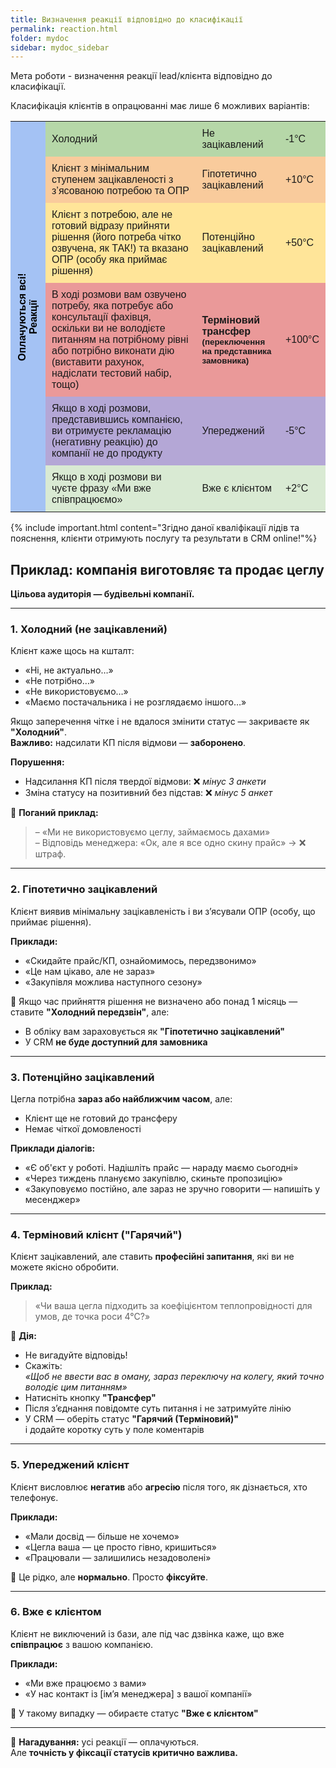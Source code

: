```yaml
---
title: Визначення реакції відповідно до класифікації
permalink: reaction.html
folder: mydoc
sidebar: mydoc_sidebar
---
```


Мета роботи - визначення реакції lead/клієнта відповідно до класифікації.

Класифікація клієнтів в опрацюванні має лише 6 можливих варіантів:

<table style="border-collapse: collapse; font-family: sans-serif; width: 100%; text-align: left;">
  <tr>
    <td rowspan="6" style="writing-mode: vertical-rl; transform: rotate(180deg); text-align: center; background: #a4c2f4; color: black; font-weight: bold; padding: 10px;">
      Оплачуються всі!<br>Реакції
    </td>
    <td style="background: #b6d7a8; padding: 10px;">Холодний</td>
    <td style="background: #b6d7a8; padding: 10px;">Не зацікавлений</td>
    <td style="background: #b6d7a8; padding: 10px;">-1°C</td>
  </tr>
  <tr>
    <td style="background: #f9cb9c; padding: 10px;">Клієнт з мінімальним ступенем зацікавленості з з’ясованою потребою та ОПР</td>
    <td style="background: #f9cb9c; padding: 10px;">Гіпотетично зацікавлений</td>
    <td style="background: #f9cb9c; padding: 10px;">+10°C</td>
  </tr>
  <tr>
    <td style="background: #ffe599; padding: 10px;">Клієнт з потребою, але не готовий відразу прийняти рішення (його потреба чітко озвучена, як ТАК!) та вказано ОПР (особу яка приймає рішення)</td>
    <td style="background: #ffe599; padding: 10px;">Потенційно зацікавлений</td>
    <td style="background: #ffe599; padding: 10px;">+50°C</td>
  </tr>
  <tr>
    <td style="background: #ea9999; padding: 10px;">В ході розмови вам озвучено потребу, яка потребує або консультації фахівця, оскільки ви не володієте питанням на потрібному рівні або потрібно виконати дію (виставити рахунок, надіслати тестовий набір, тощо)</td>
    <td style="background: #ea9999; padding: 10px; font-weight: bold;">Терміновий трансфер<br><small>(переключення на представника замовника)</small></td>
    <td style="background: #ea9999; padding: 10px;">+100°C</td>
  </tr>
  <tr>
    <td style="background: #b4a7d6; padding: 10px;">Якщо в ході розмови, представившись компанією, ви отримуєте рекламацію (негативну реакцію) до компанії не до продукту</td>
    <td style="background: #b4a7d6; padding: 10px;">Упереджений</td>
    <td style="background: #b4a7d6; padding: 10px;">-5°C</td>
  </tr>
  <tr>
    <td style="background: #d9ead3; padding: 10px;">Якщо в ході розмови ви чуєте фразу «Ми вже співпрацюємо»</td>
    <td style="background: #d9ead3; padding: 10px;">Вже є клієнтом</td>
    <td style="background: #d9ead3; padding: 10px;">+2°C</td>
  </tr>
</table>

{% include important.html content="Згідно даної кваліфікації лідів та пояснення, клієнти отримують послугу та результати в CRM online!"%}


## Приклад: компанія виготовляє та продає цеглу  
**Цільова аудиторія — будівельні компанії.**

---

### 1. Холодний (не зацікавлений)

Клієнт каже щось на кшталт:

- «Ні, не актуально…»
- «Не потрібно…»
- «Не використовуємо…»
- «Маємо постачальника і не розглядаємо іншого…»

Якщо заперечення чітке і не вдалося змінити статус — закриваєте як **"Холодний"**.  
**Важливо:** надсилати КП після відмови — **заборонено**.

**Порушення:**
- Надсилання КП після твердої відмови: ❌ *мінус 3 анкети*
- Зміна статусу на позитивний без підстав: ❌ *мінус 5 анкет*

📌 **Поганий приклад:**

> – «Ми не використовуємо цеглу, займаємось дахами»  
> – Відповідь менеджера: «Ок, але я все одно скину прайс» → ❌ штраф.

---

### 2. Гіпотетично зацікавлений

Клієнт виявив мінімальну зацікавленість і ви з’ясували ОПР (особу, що приймає рішення).

**Приклади:**

- «Скидайте прайс/КП, ознайомимось, передзвонимо»
- «Це нам цікаво, але не зараз»
- «Закупівля можлива наступного сезону»

📌 Якщо час прийняття рішення не визначено або понад 1 місяць — ставите **"Холодний передзвін"**, але:

- В обліку вам зараховується як **"Гіпотетично зацікавлений"**
- У CRM **не буде доступний для замовника**

---

### 3. Потенційно зацікавлений

Цегла потрібна **зараз або найближчим часом**, але:

- Клієнт ще не готовий до трансферу
- Немає чіткої домовленості

**Приклади діалогів:**

- «Є об'єкт у роботі. Надішліть прайс — нараду маємо сьогодні»
- «Через тиждень плануємо закупівлю, скиньте пропозицію»
- «Закуповуємо постійно, але зараз не зручно говорити — напишіть у месенджер»

---

### 4. Терміновий клієнт ("Гарячий")

Клієнт зацікавлений, але ставить **професійні запитання**, які ви не можете якісно обробити.

**Приклад:**

> «Чи ваша цегла підходить за коефіцієнтом теплопровідності для умов, де точка роси 4°C?»

📌 **Дія:**

- Не вигадуйте відповідь!
- Скажіть:  
  _«Щоб не ввести вас в оману, зараз переключу на колегу, який точно володіє цим питанням»_
- Натисніть кнопку **"Трансфер"**
- Після з’єднання повідомте суть питання і не затримуйте лінію
- У CRM — оберіть статус **"Гарячий (Терміновий)"**  
  і додайте коротку суть у поле коментарів

---

### 5. Упереджений клієнт

Клієнт висловлює **негатив** або **агресію** після того, як дізнається, хто телефонує.

**Приклади:**

- «Мали досвід — більше не хочемо»
- «Цегла ваша — це просто гівно, кришиться»
- «Працювали — залишились незадоволені»

📌 Це рідко, але **нормально**. Просто **фіксуйте**.

---

### 6. Вже є клієнтом

Клієнт не виключений із бази, але під час дзвінка каже, що вже **співпрацює** з вашою компанією.

**Приклади:**

- «Ми вже працюємо з вами»
- «У нас контакт із [ім’я менеджера] з вашої компанії»

📌 У такому випадку — обираєте статус **"Вже є клієнтом"**

---

🔔 **Нагадування:** усі реакції — оплачуються.  
Але **точність у фіксації статусів критично важлива.**
